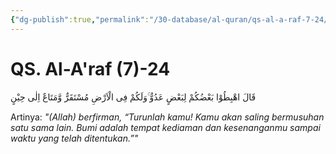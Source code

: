 ```yaml
---
{"dg-publish":true,"permalink":"/30-database/al-quran/qs-al-a-raf-7-24/"}
---
```



# QS. Al-A'raf (7)-24
قَالَ اهْبِطُوْا بَعْضُكُمْ لِبَعْضٍ عَدُوٌّ ۚوَلَكُمْ فِى الْاَرْضِ مُسْتَقَرٌّ وَّمَتَاعٌ اِلٰى حِيْنٍ 

Artinya: *"(Allah) berfirman, “Turunlah kamu! Kamu akan saling bermusuhan satu sama lain. Bumi adalah tempat kediaman dan kesenanganmu sampai waktu yang telah ditentukan.”"*
